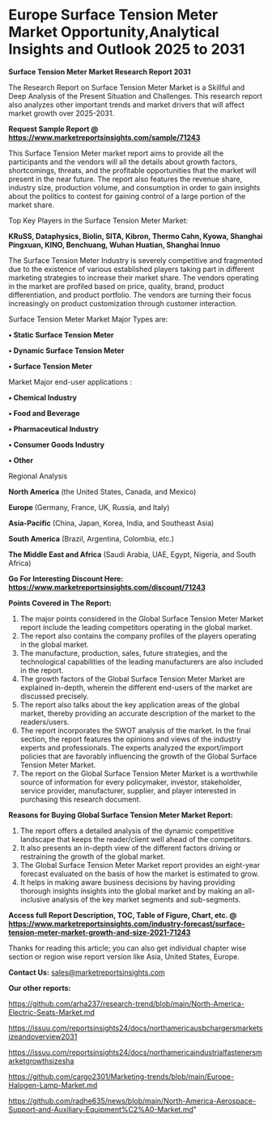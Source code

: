 # Europe Surface Tension Meter Market Opportunity,Analytical Insights and Outlook 2025 to 2031

<strong>Surface Tension Meter Market Research Report 2031</strong>

The Research Report on Surface Tension Meter Market is a Skillful and Deep Analysis of the Present Situation and Challenges. This research report also analyzes other important trends and market drivers that will affect market growth over 2025-2031.

<strong>Request Sample Report @ <a href=https://www.marketreportsinsights.com/sample/71243>https://www.marketreportsinsights.com/sample/71243</a></strong>

This Surface Tension Meter market report aims to provide all the participants and the vendors will all the details about growth factors, shortcomings, threats, and the profitable opportunities that the market will present in the near future. The report also features the revenue share, industry size, production volume, and consumption in order to gain insights about the politics to contest for gaining control of a large portion of the market share.

Top Key Players in the Surface Tension Meter Market:

<strong>KRuSS, Dataphysics, Biolin, SITA, Kibron, Thermo Cahn, Kyowa, Shanghai Pingxuan, KINO, Benchuang, Wuhan Huatian, Shanghai Innuo</strong>

The Surface Tension Meter Industry is severely competitive and fragmented due to the existence of various established players taking part in different marketing strategies to increase their market share. The vendors operating in the market are profiled based on price, quality, brand, product differentiation, and product portfolio. The vendors are turning their focus increasingly on product customization through customer interaction.

Surface Tension Meter Market Major Types are:

<strong>• Static Surface Tension Meter

• Dynamic Surface Tension Meter

• Surface Tension Meter</strong>

Market Major end-user applications :

<strong>• Chemical Industry

• Food and Beverage

• Pharmaceutical Industry

• Consumer Goods Industry

• Other</strong>

Regional Analysis

</u><strong><b>North America</b></strong> (the United States, Canada, and Mexico)

<strong><b>Europe </b></strong>(Germany, France, UK, Russia, and Italy)

<strong><b>Asia-Pacific</b></strong> (China, Japan, Korea, India, and Southeast Asia)

<strong><b>South America</b></strong> (Brazil, Argentina, Colombia, etc.)

<strong><b>The Middle East and Africa</b></strong> (Saudi Arabia, UAE, Egypt, Nigeria, and South Africa)

<strong>Go For Interesting Discount Here: <a href=https://www.marketreportsinsights.com/discount/71243>https://www.marketreportsinsights.com/discount/71243</a></strong>

<strong>Points Covered in The Report:</strong>
<ol>
  <li>The major points considered in the Global Surface Tension Meter Market report include the leading competitors operating in the global market.</li>
  <li>The report also contains the company profiles of the players operating in the global market.</li>
  <li>The manufacture, production, sales, future strategies, and the technological capabilities of the leading manufacturers are also included in the report.</li>
  <li>The growth factors of the Global Surface Tension Meter Market are explained in-depth, wherein the different end-users of the market are discussed precisely.</li>
  <li>The report also talks about the key application areas of the global market, thereby providing an accurate description of the market to the readers/users.</li>
  <li>The report incorporates the SWOT analysis of the market. In the final section, the report features the opinions and views of the industry experts and professionals. The experts analyzed the export/import policies that are favorably influencing the growth of the Global Surface Tension Meter Market.</li>
  <li>The report on the Global Surface Tension Meter Market is a worthwhile source of information for every policymaker, investor, stakeholder, service provider, manufacturer, supplier, and player interested in purchasing this research document.</li>
</ol>
<strong>Reasons for Buying Global Surface Tension Meter Market Report:</strong>

<ol>
  <li>The report offers a detailed analysis of the dynamic competitive landscape that keeps the reader/client well ahead of the competitors.</li>
  <li>It also presents an in-depth view of the different factors driving or restraining the growth of the global market.</li>
  <li>The Global Surface Tension Meter Market report provides an eight-year forecast evaluated on the basis of how the market is estimated to grow.</li>
  <li>It helps in making aware business decisions by having providing thorough insights insights into the global market and by making an all-inclusive analysis of the key market segments and sub-segments.</li>
</ol>
<strong>Access full Report Description, TOC, Table of Figure, Chart, etc. @ <a href=https://www.marketreportsinsights.com/industry-forecast/surface-tension-meter-market-growth-and-size-2021-71243>https://www.marketreportsinsights.com/industry-forecast/surface-tension-meter-market-growth-and-size-2021-71243</a></strong>


Thanks for reading this article; you can also get individual chapter wise section or region wise report version like Asia, United States, Europe.

<strong>Contact Us:</strong>
sales@marketreportsinsights.com

<strong>Our other reports:</strong>

<a href=https://github.com/arha237/research-trend/blob/main/North-America-Electric-Seats-Market.md>https://github.com/arha237/research-trend/blob/main/North-America-Electric-Seats-Market.md</a>

<a href=https://issuu.com/reportsinsights24/docs/northamericausbchargersmarketsizeandoverview2031>https://issuu.com/reportsinsights24/docs/northamericausbchargersmarketsizeandoverview2031</a>

<a href=https://issuu.com/reportsinsights24/docs/northamericaindustrialfastenersmarketgrowthsizesha>https://issuu.com/reportsinsights24/docs/northamericaindustrialfastenersmarketgrowthsizesha</a>

<a href=https://github.com/cargo2301/Marketing-trends/blob/main/Europe-Halogen-Lamp-Market.md>https://github.com/cargo2301/Marketing-trends/blob/main/Europe-Halogen-Lamp-Market.md</a>

<a href=https://github.com/radhe635/news/blob/main/North-America-Aerospace-Support-and-Auxiliary-Equipment%C2%A0-Market.md>https://github.com/radhe635/news/blob/main/North-America-Aerospace-Support-and-Auxiliary-Equipment%C2%A0-Market.md</a>"
